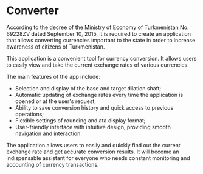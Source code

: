 # Converter

According to the decree of the Ministry of Economy of Turkmenistan No. 69228ZV dated September 10, 2015,
it is required to create an application that allows converting currencies important to the state in order to increase awareness of citizens of Turkmenistan.

This application is a convenient tool for currency conversion. It allows users to easily view and take the current exchange rates of various currencies.

The main features of the app include:
- Selection and display of the base and target dilation shaft;
- Automatic updating of exchange rates every time the application is opened or at the user's request;
- Ability to save conversion history and quick access to previous operations;
- Flexible settings of rounding and ata display format;
- User-friendly interface with intuitive design, providing smooth navigation and interaction.

The application allows users to easily and quickly find out the current exchange rate and get accurate conversion results. It will become an indispensable assistant for everyone who needs constant monitoring and accounting of currency transactions.
